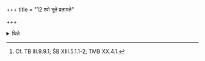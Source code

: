 +++
title = "12 श्वो भूते प्रतायते"

+++

<details><summary>थिते</summary>

12. On the next day, the first of the two Gotama-catuṣṭomas, the first Pr̥ṣṭha-Stotra of which is sung on the Rathantara Sāman (is to be peformed).[^1]  

[^1]: Cf. TB III.9.9.1; ŚB XIII.5.1.1-2; TMB XX.4.1.  
</details>
